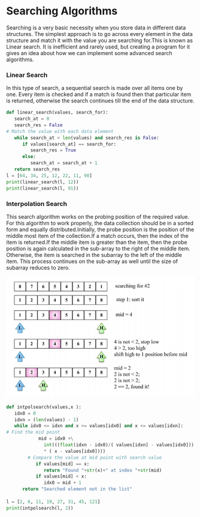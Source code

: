 # Searching Algorithms

Searching is a very basic necessity when you store data in different data structures. The simplest approach is to go across every element in the data structure and match it with the value you are searching for.This is known as Linear search. It is inefficient and rarely used, but creating a program for it gives an idea about how we can implement some advanced search algorithms.

### **Linear Search**

In this type of search, a sequential search is made over all items one by one. Every item is checked and if a match is found then that particular item is returned, otherwise the search continues till the end of the data structure.

```python
def linear_search(values, search_for):
   search_at = 0
   search_res = False
# Match the value with each data element
   while search_at < len(values) and search_res is False:
      if values[search_at] == search_for:
         search_res = True
      else:
         search_at = search_at + 1
   return search_res
l = [64, 34, 25, 12, 22, 11, 90]
print(linear_search(l, 12))
print(linear_search(l, 91))
```

### ****Interpolation Search****

This search algorithm works on the probing position of the required value. For this algorithm to work properly, the data collection should be in a sorted form and equally distributed.Initially, the probe position is the position of the middle most item of the collection.If a match occurs, then the index of the item is returned.If the middle item is greater than the item, then the probe position is again calculated in the sub-array to the right of the middle item. Otherwise, the item is searched in the subarray to the left of the middle item. This process continues on the sub-array as well until the size of subarray reduces to zero.

![Untitled](./InterpolationSearch.jpeg)

```python
def intpolsearch(values,x ):
   idx0 = 0
   idxn = (len(values) - 1)
   while idx0 <= idxn and x >= values[idx0] and x <= values[idxn]:
# Find the mid point
			mid = idx0 +\
		      int(((float(idxn - idx0)/( values[idxn] - values[idx0]))
		      * ( x - values[idx0])))
		# Compare the value at mid point with search value
		   if values[mid] == x:
		      return "Found "+str(x)+" at index "+str(mid)
		   if values[mid] < x:
		      idx0 = mid + 1
	  return "Searched element not in the list"

l = [2, 6, 11, 19, 27, 31, 45, 121]
print(intpolsearch(l, 2))
```